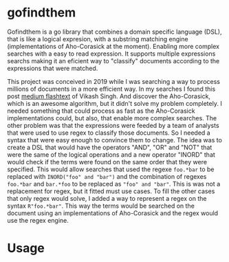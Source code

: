 # gofindthem
Gofindthem is a go library that combines a domain specific language (DSL), that is like a logical expresion, with a substring matching engine (implementations of Aho-Corasick at the moment).
Enabling more complex searches with a easy to read expression.
It supports multiple expressions searchs making it an eficient way to "classify" documents according to the expressions that were matched.

This project was conceived in 2019 while I was searching a way to process millions of documents in a more efficient way.
In my searches I found this post [medium flashtext](https://medium.freecodecamp.org/regex-was-taking-5-days-flashtext-does-it-in-15-minutes-55f04411025f) of Vikash Singh.
And discover the Aho-Corasick, which is an awesome algorithm, but it didn't solve my problem completely. 
I needed something that could process as fast as the Aho-Corasick implementations could, but also, that enable more complex searches.
The other problem was that the expressions were feeded by a team of analysts that were used to use regex to classify those documents.
So I needed a syntax that were easy enough to convince them to change.
The idea was to create a DSL that would have the operators "AND", "OR" and "NOT" that were the same of the logical operations and a new operator "INORD"
that would check if the terms were found on the same order that they were specified.
This would allow searches that used the regexe `foo.*bar` to be replaced with `INORD("foo" and "bar")` and the combination of regexes 
`foo.*bar` and `bar.*foo` to be replaced as `"foo" and "bar"`. This is was not a replacement for regex, but it fitted must use cases.
To fill the other cases that only regex would solve, I added a way to represent a regex on the syntax `R"foo.*bar"`.
This way the terms would be searched on the document using an implementations of Aho-Corasick and the regex would use the regex engine.

# Usage